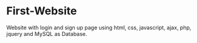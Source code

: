 # First-Website
Website with login and sign up page using html, css, javascript, ajax, php, jquery and MySQL as Database.
